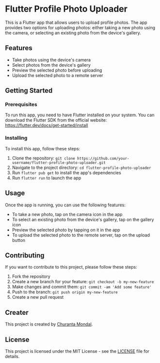 # Flutter Profile Photo Uploader

This is a Flutter app that allows users to upload profile photos. The app provides two options for uploading photos: either taking a new photo using the camera, or selecting an existing photo from the device's gallery.

## Features

- Take photos using the device's camera
- Select photos from the device's gallery
- Preview the selected photo before uploading
- Upload the selected photo to a remote server

## Getting Started

### Prerequisites

To run this app, you need to have Flutter installed on your system. You can download the Flutter SDK from the official website: https://flutter.dev/docs/get-started/install

### Installing

To install this app, follow these steps:

1. Clone the repository: `git clone https://github.com/your-username/flutter-profile-photo-uploader.git`
2. Navigate to the project directory: `cd flutter-profile-photo-uploader`
3. Run `flutter pub get` to install the app's dependencies
4. Run `flutter run` to launch the app

## Usage

Once the app is running, you can use the following features:

- To take a new photo, tap on the camera icon in the app
- To select an existing photo from the device's gallery, tap on the gallery icon
- Preview the selected photo by tapping on it in the app
- To upload the selected photo to the remote server, tap on the upload button

## Contributing

If you want to contribute to this project, please follow these steps:

1. Fork the repository
2. Create a new branch for your feature: `git checkout -b my-new-feature`
3. Make changes and commit them: `git commit -am 'Add some feature'`
4. Push to the branch: `git push origin my-new-feature`
5. Create a new pull request

## Creater

This project is created by [Churanta Mondal](https://github.com/Churanta).

## License

This project is licensed under the MIT License - see the [LICENSE](LICENSE) file for details.
